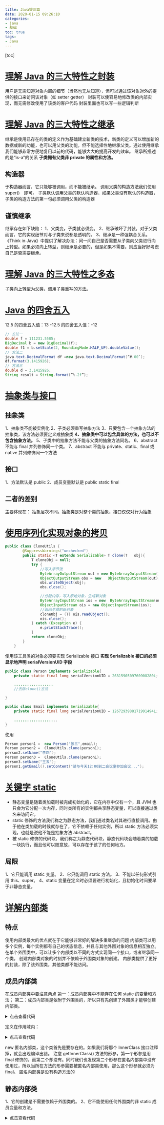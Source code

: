 ```yaml
---
title: Java提高篇
date: 2020-01-15 09:26:10
categories:
- java
- 基础
toc: true
tags:
- Java
---
```


[toc]

<!--toc-->

<!--more-->
# [理解 Java 的三大特性之封装](https://wiki.jikexueyuan.com/project/java-enhancement/java-one.html)

用户是无需知道对象内部的细节（当然也无从知道），但可以通过该对象对外的提供的接口来访问该对象（如 setter getter）
封装可以使容易地修改类的内部实现，而无需修改使用了该类的客户代码
封装里面也可以写一些逻辑判断

# [理解 Java 的三大特性之继承](https://wiki.jikexueyuan.com/project/java-enhancement/java-two.html)

继承是使用已存在的类的定义作为基础建立新类的技术，新类的定义可以增加新的数据或新的功能，也可以用父类的功能，但不能选择性地继承父类。通过使用继承我们能够非常方便地复用以前的代码，能够大大的提高开发的效率。
继承所描述的是“is-a”的关系
**子类拥有父类非 private 的属性和方法。**

## 构造器

于构造器而言，它只能够被调用，而不能被继承。 调用父类的构造方法我们使用　super()　即可。
子类默认调用父类的默认构造器，如果父类没有默认的构造器，子类的构造方法的第一句必须调用父类的构造器

## 谨慎继承

继承存在如下缺陷：
1、父类变，子类就必须变。
2、继承破坏了封装，对于父类而言，它的实现细节对与子类来说都是透明的。
3、继承是一种强耦合关系。
《Think in Java》中提供了解决办法：问一问自己是否需要从子类向父类进行向上转型。如果必须向上转型，则继承是必要的，但是如果不需要，则应当好好考虑自己是否需要继承。

# [理解 Java 的三大特性之多态](https://wiki.jikexueyuan.com/project/java-enhancement/java-three.html)

子类向上转型为父类，调用子类重写的方法。

# [Java 的四舍五入](https://wiki.jikexueyuan.com/project/java-enhancement/java-four.html)

12.5 的四舍五入值：13
-12.5 的四舍五入值：-12

```Java
// 方法一
double f = 111231.5585;
BigDecimal b = new BigDecimal(f);
double f1 = b.setScale(2, RoundingMode.HALF_UP).doubleValue();
// 方法二
java.text.DecimalFormat df =new java.text.DecimalFormat(”#.00″);
df.format(3.1415926);
// 方法三
double d = 3.1415926;
String result = String.format(”%.2f”);
```

# [抽象类与接口](https://wiki.jikexueyuan.com/project/java-enhancement/java-five.html)

## 抽象类

1、抽象类不能被实例化
2、子类必须重写抽象方法
3、只要包含一个抽象方法的抽象类，该方法必须要定义成抽象类
**4、抽象类中可以包含具体的方法，也可以不包含抽象方法。**
5、子类中的抽象方法不能与父类的抽象方法同名。
6、abstract 不能与 final 并列修饰同一个类。
7、abstract 不能与 private、static、final 或 native 并列修饰同一个方法

## 接口

1、方法默认是 public
2、成员变量默认是 public static final

## 二者的差别

主要体现在：
抽象层次不同。抽象类是对整个类的抽象，接口仅仅对行为抽象

# [使用序列化实现对象的拷贝](https://wiki.jikexueyuan.com/project/java-enhancement/java-six.html)

```Java
public class CloneUtils {
        @SuppressWarnings("unchecked")
        public static <T extends Serializable> T clone(T   obj){
            T cloneObj = null;
            try {
                //写入字节流
                ByteArrayOutputStream out = new ByteArrayOutputStream();
                ObjectOutputStream obs = new   ObjectOutputStream(out);
                obs.writeObject(obj);
                obs.close();

                //分配内存，写入原始对象，生成新对象
                ByteArrayInputStream ios = new  ByteArrayInputStream(out.toByteArray());
                ObjectInputStream ois = new ObjectInputStream(ios);
                //返回生成的新对象
                cloneObj = (T) ois.readObject();
                ois.close();
            } catch (Exception e) {
                e.printStackTrace();
            }
            return cloneObj;
        }
    }
```

使用该工具类的对象必须要实现 Serializable 接口
**实现 Serializable 接口的必须显示地声明 serialVersionUID 字段**

```Java
public class Person implements Serializable{
    private static final long serialVersionUID = 2631590509760908280L;

    ..................
    //去除clone()方法

}

public class Email implements Serializable{
    private static final long serialVersionUID = 1267293988171991494L;

    ....................
}
```

使用

```Java
Person person1 =  new Person("张三",email);
Person person2 =  CloneUtils.clone(person1);
person2.setName("李四");
Person person3 =  CloneUtils.clone(person1);
person3.setName("王五");
person1.getEmail().setContent("请与今天12:00到二会议室参加会议...");
```

# [关键字 static](https://wiki.jikexueyuan.com/project/java-enhancement/java-seven.html)

* 静态变量是随着类加载时被完成初始化的，它在内存中仅有一个，且 JVM 也只会为它分配一次内存，同时类所有的实例都共享静态变量，可以直接通过类名来访问它。
* static 修饰的方法我们称之为静态方法，我们通过类名对其进行直接调用。由于他在类加载的时候就存在了，它不依赖于任何实例，所以 static 方法必须实现，也就是说他不能是抽象方法 abstract。
* 被 static 修饰的代码块，我们称之为静态代码块，静态代码块会随着类的加载一块执行，而且他可以随意放，可以存在于该了的任何地方。

## 局限

1、它只能调用 static 变量。
2、它只能调用 static 方法。
3、不能以任何形式引用 this、super。
4、static 变量在定义时必须要进行初始化，且初始化时间要早于非静态变量。

# [详解内部类](https://wiki.jikexueyuan.com/project/java-enhancement/java-eight.html)

## 特点

使用内部类最大的优点就在于它能够非常好的解决多重继承的问题
内部类可以用多个实例，每个实例都有自己的状态信息，并且与其他外围对象的信息相互独立。
在单个外围类中，可以让多个内部类以不同的方式实现同一个接口，或者继承同一个类。
创建内部类对象的时刻并不依赖于外围类对象的创建。
内部类提供了更好的封装，除了该外围类，其他类都不能访问。

## 成员内部类

在成员内部类中要注意两点
第一：成员内部类中不能存在任何 static 的变量和方法；
第二：成员内部类是依附于外围类的，所以只有先创建了外围类才能够创建内部类。

<details>
  <summary>点击查看代码</summary>
```Java
public class OuterClass {
    public void display(){
        System.out.println("OuterClass...");
    }

```
public class InnerClass{
    public OuterClass getOuterClass(){
        return OuterClass.this;
    }
}

public static void main(String[] args) {
    OuterClass outerClass = new OuterClass();
    OuterClass.InnerClass innerClass = outerClass.new InnerClass();
    innerClass.getOuterClass().display();
}
```

## }

Output:
OuterClass...

```

</details>

OuterClassName.this，这样就能够产生一个正确引用外部类的引用了
## 局部内部类
有这样一种内部类，它是嵌套在方法和作用域内的
定义在方法里：
<details>
  <summary>点击查看代码</summary>
```Java
public class Parcel5 {
    public Destionation destionation(String str){
        class PDestionation implements Destionation{
            private String label;
            private PDestionation(String whereTo){
                label = whereTo;
            }
            public String readLabel(){
                return label;
            }
        }
        return new PDestionation(str);
    }

    public static void main(String[] args) {
        Parcel5 parcel5 = new Parcel5();
        Destionation d = parcel5.destionation("chenssy");
    }
}
```

</details>

定义在作用域内：

<details>
  <summary>点击查看代码</summary>
```java
public class Parcel6 {
    private void internalTracking(boolean b){
        if(b){
            class TrackingSlip{
                private String id;
                TrackingSlip(String s) {
                    id = s;
                }
                String getSlip(){
                    return id;
                }
            }
            TrackingSlip ts = new TrackingSlip("chenssy");
            String string = ts.getSlip();
        }
    }

```
public void track(){
    internalTracking(true);
}

public static void main(String[] args) {
    Parcel6 parcel6 = new Parcel6();
    parcel6.track();
}
```

}

```

</details>

## 匿名内部类
<details>
  <summary>点击查看代码</summary>
```java
public class OuterClass {
    public InnerClass getInnerClass(final int   num,String str2){
        return new InnerClass(){
            int number = num + 3;
            public int getNumber(){
                return number;
            }
        };        /* 注意：分号不能省 */
    }

    public static void main(String[] args) {
        OuterClass out = new OuterClass();
        InnerClass inner = out.getInnerClass(2, "chenssy");
        System.out.println(inner.getNumber());
    }
}

interface InnerClass {
    int getNumber();
}
----------------
Output:
5
```

</details>

new 匿名内部类，这个类首先是要存在的。如果我们将那个 InnerClass 接口注释掉，就会出现编译出错。
注意 getInnerClass() 方法的形参，第一个形参是用 final 修饰的，而第二个却没有。同时我们也发现第二个形参在匿名内部类中没有使用过，所以当所在方法的形参需要被匿名内部类使用，那么这个形参就必须为 final。
匿名内部类是没有构造方法的

## 静态内部类

1、它的创建是不需要依赖于外围类的。
2、它不能使用任何外围类的非 static 成员变量和方法。

<details>
  <summary>点击查看代码</summary>
```java
public class OuterClass {
    private String sex;
    public static String name = "chenssy";

```
/**
 *静态内部类
 */
static class InnerClass1{
    /* 在静态内部类中可以存在静态成员 */
    public static String _name1 = "chenssy_static";

    public void display(){
        /* 
         * 静态内部类只能访问外围类的静态成员变量和方法
         * 不能访问外围类的非静态成员变量和方法
         */
        System.out.println("OutClass name :" + name);
    }
}

/**
 * 非静态内部类
 */
class InnerClass2{
    /* 非静态内部类中不能存在静态成员 */
    public String _name2 = "chenssy_inner";
    /* 非静态内部类中可以调用外围类的任何成员,不管是静态的还是非静态的 */
    public void display(){
        System.out.println("OuterClass name：" + name);
    }
}

/**
 * @desc 外围类方法
 * @author chenssy
 * @data 2013-10-25
 * @return void
 */
public void display(){
    /* 外围类访问静态内部类：内部类. */
    System.out.println(InnerClass1._name1);
    /* 静态内部类 可以直接创建实例不需要依赖于外围类 */
    new InnerClass1().display();

    /* 非静态内部的创建需要依赖于外围类 */
    OuterClass.InnerClass2 inner2 = new OuterClass().new InnerClass2();
    /* 方位非静态内部类的成员需要使用非静态内部类的实例  */
    System.out.println(inner2._name2);
    inner2.display();
}

public static void main(String[] args) {
    OuterClass outer = new OuterClass();
    outer.display();
}
```

## }

Output:
chenssy_static
OutClass name :chenssy
chenssy_inner
OuterClass name：chenssy

```
</details>
